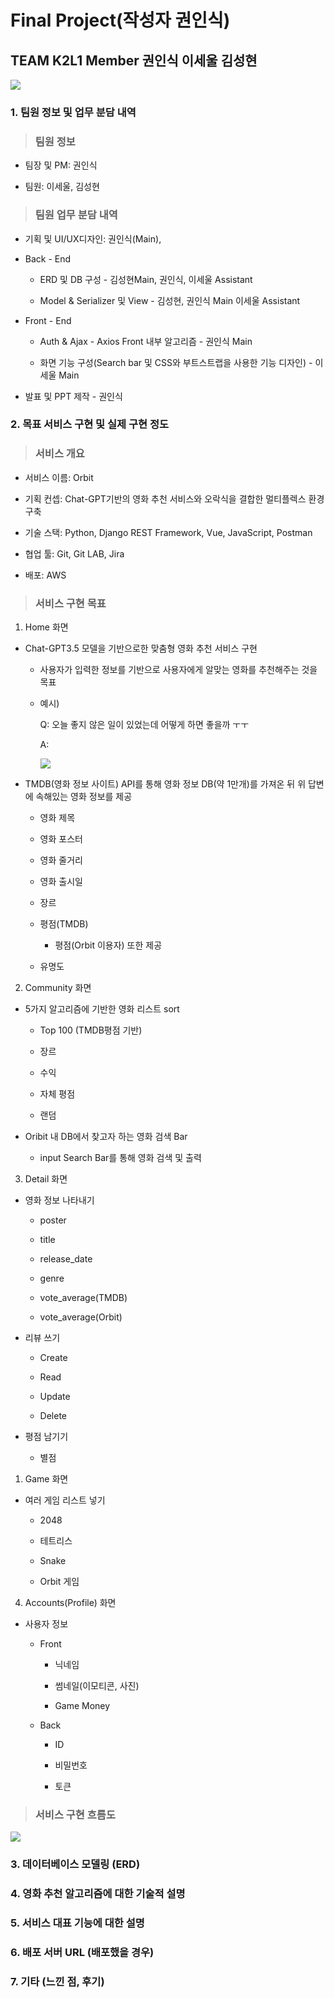 # Final Project(작성자 권인식)

## TEAM K2L1    Member 권인식 이세울 김성현

![](README_assets/2023-05-18-13-59-01-image.png)

### 1. 팀원 정보 및 업무 분담 내역

> ### 팀원 정보

- 팀장 및 PM: 권인식

- 팀원: 이세울, 김성현

> ### 팀원 업무 분담 내역

- 기획 및 UI/UX디자인: 권인식(Main), 

- Back - End
  
  - ERD 및 DB 구성 - 김성현Main, 권인식, 이세울 Assistant
  
  - Model & Serializer 및 View - 김성현, 권인식 Main 이세울 Assistant

- Front - End
  
  - Auth & Ajax - Axios Front 내부 알고리즘 - 권인식 Main
  
  - 화면 기능 구성(Search bar 및 CSS와 부트스트랩을 사용한 기능 디자인) - 이세울 Main

- 발표 및 PPT 제작 - 권인식

### 2. 목표 서비스 구현 및 실제 구현 정도

> ### 서비스 개요

- 서비스 이름: Orbit

- 기획 컨셉: Chat-GPT기반의 영화 추천 서비스와 오락식을 결합한 멀티플렉스 환경 구축

- 기술 스택: Python, Django REST Framework, Vue, JavaScript, Postman

- 협업 툴: Git, Git LAB, Jira

- 배포: AWS

> ### 서비스 구현 목표

1. Home 화면
- Chat-GPT3.5 모델을 기반으로한 맞춤형 영화 추천 서비스 구현
  
  - 사용자가 입력한 정보를 기반으로 사용자에게 알맞는 영화를 추천해주는 것을 목표
  
  - 예시)
    
    Q: 오늘 좋지 않은 일이 있었는데 어떻게 하면 좋을까 ㅜㅜ
    
    A:
    
    ![](README_assets/2023-05-18-13-51-15-image.png)

- TMDB(영화 정보 사이트) API를 통해 영화 정보 DB(약 1만개)를 가져온 뒤 위 답변에 속해있는 영화 정보를 제공
  
  - 영화 제목
  
  - 영화 포스터
  
  - 영화 줄거리
  
  - 영화 출시일
  
  - 장르
  
  - 평점(TMDB)
    
    - 평점(Orbit 이용자) 또한 제공
  
  - 유명도
2. Community 화면
- 5가지 알고리즘에 기반한 영화 리스트 sort
  
  - Top 100 (TMDB평점 기반)
  
  - 장르
  
  - 수익
  
  - 자체 평점
  
  - 랜덤

- Oribit 내 DB에서 찾고자 하는 영화 검색 Bar
  
  - input Search Bar를 통해 영화 검색 및 출력
3. Detail 화면
- 영화 정보 나타내기
  
  - poster
  
  - title
  
  - release_date
  
  - genre
  
  - vote_average(TMDB)
  
  - vote_average(Orbit)

- 리뷰 쓰기
  
  - Create
  
  - Read
  
  - Update
  
  - Delete

- 평점 남기기
  
  - 별점
1. Game 화면
- 여러 게임 리스트 넣기
  
  - 2048
  
  - 테트리스
  
  - Snake
  
  - Orbit 게임
4. Accounts(Profile) 화면
- 사용자 정보
  
  - Front
    
    - 닉네임
    
    - 썸네일(이모티콘, 사진)
    
    - Game Money
  
  - Back
    
    - ID
    
    - 비밀번호
    
    - 토큰

> ### 서비스 구현 흐름도

![](README_assets/2023-05-18-15-25-27-image.png)

### 3. 데이터베이스 모델링 (ERD)

### 4. 영화 추천 알고리즘에 대한 기술적 설명

### 5. 서비스 대표 기능에 대한 설명

### 6. 배포 서버 URL (배포했을 경우)

### 7. 기타 (느낀 점, 후기)
